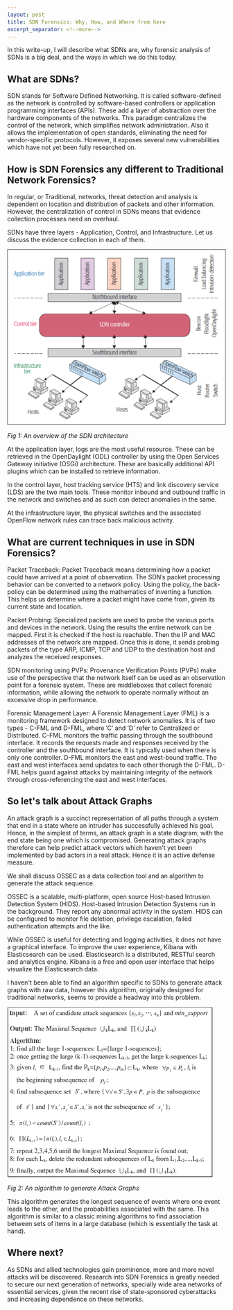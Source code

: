 ```yaml
---
layout: post
title: SDN Forensics: Why, How, and Where from here
excerpt_separator: <!--more-->
---
```


In this write-up, I will describe what SDNs are, why forensic analysis of SDNs is a big deal, and the ways in which we do this today.

<!--more-->

## What are SDNs?

SDN stands for Software Defined Networking. It is called software-defined as the network is controlled by software-based controllers or application programming interfaces (APIs). These add a layer of abstraction over the hardware components of the networks. This paradigm centralizes the control of the network, which simplifies network administration. Also it allows the implementation of open standards, eliminating the need for vendor-specific protocols. However, it exposes several new vulnerabilities which have not yet been fully researched on.

## How is SDN Forensics any different to Traditional Network Forensics?

In regular, or Traditional, networks, threat detection and analysis is dependent on location and distribution of packets and other information. However, the centralization of control in SDNs means that evidence collection processes need an overhaul.

SDNs have three layers - Application, Control, and Infrastructure. Let us discuss the evidence collection in each of them.

![img1](/images/7764293-fig-1-source-small.gif)
  
*Fig 1: An overview of the SDN architecture*

At the application layer, logs are the most useful resource. These can be retrieved in the OpenDaylight (ODL) controller by using the Open Services Gateway initiative (OSGi) architecture. These are basically additional API plugins which can be installed to retrieve information.

In the control layer, host tracking service (HTS) and link discovery service (LDS) are the two main tools. These monitor inbound and outbound traffic in the network and switches and as such can detect anomalies in the same.

At the infrastructure layer, the physical switches and the associated OpenFlow network rules can trace back malicious activity.

## What are current techniques in use in SDN Forensics?

Packet Traceback: Packet Traceback means determining how a packet could have arrived at a point of observation. The SDN’s packet processing behavior can be converted to a network policy. Using the policy, the back-policy can be determined using the mathematics of inverting a function. This helps us determine where a packet might have come from, given its current state and location.

Packet Probing: Specialized packets are used to probe the various ports and devices in the network. Using the results the entire network can be mapped.  First it is checked if the host is reachable. Then the IP and MAC addresses of the network are mapped. Once this is done, it sends probing packets of the type ARP, ICMP, TCP and UDP to the destination host and analyzes the received responses.

SDN monitoring using PVPs: Provenance Verification Points (PVPs) make use of the perspective that the network itself can be used as an observation point for a forensic system. These are middleboxes that collect forensic information, while allowing the network to operate normally without an excessive drop in performance.

Forensic Management Layer: A Forensic Management Layer (FML) is a monitoring framework designed to detect network anomalies. It is of two types - C-FML and D-FML, where ’C’ and ’D’ refer to Centralized or Distributed. C-FML monitors the traffic passing through the southbound interface. It records the requests made and responses received by the controller and the southbound interface. It is typically used when there is only one controller. D-FML monitors the east and west-bound traffic. The east and west interfaces send updates to each other thorugh the D-FML. D-FML helps guard against attacks by maintaining integrity of the network through cross-referencing the east and west interfaces.

## So let's talk about Attack Graphs

An attack graph is a succinct representation of all paths through a system that end in a state where an intruder has successfully achieved his goal. Hence, in the simplest of terms, an attack graph is a state diagram, with the end state being one which is compromised. Generating attack graphs therefore can help predict attack vectors which haven't yet been implemented by bad actors in a real attack. Hence it is an active defense measure.

We shall discuss OSSEC as a data collection tool and an algorithm to generate the attack sequence.

OSSEC is a scalable, multi-platform, open source Host-based Intrusion Detection System (HIDS). Host-based Intrusion Detection Systems run in the background. They report any abnormal activity in the system. HIDS can be configured to monitor file deletion, privilege escalation, failed authentication attempts and the like.

While OSSEC is useful for detecting and logging activities, it does not have a graphical interface. To improve the user experience, Kibana with Elasticsearch can be used. Elasticsearch is a distributed, RESTful search and analytics engine. Kibana is a free and open user interface that helps visualize the Elasticsearch data.

I haven't been able to find an algorithm specific to SDNs to generate attack graphs with raw data, however this algorithm, originally designed for traditional networks, seems to provide a headway into this problem.

![img2](/images/4406402-fig-3-source-small.gif)
  
*Fig 2: An algorithm to generate Attack Graphs*

This algorithm generates the longest sequence of events where one event leads to the other, and the probabilities associated with the same. This algorithm is similar to a classic mining algorithms to find association between sets of items in a large database (which is essentially the task at hand).

## Where next?

As SDNs and allied technologies gain prominence, more and more novel attacks will be discovered. Research into SDN Forensics is greatly needed to secure our next generation of networks, specially wide area networks of essential services, given the recent rise of state-sponsored cyberattacks and increasing dependence on these networks.
